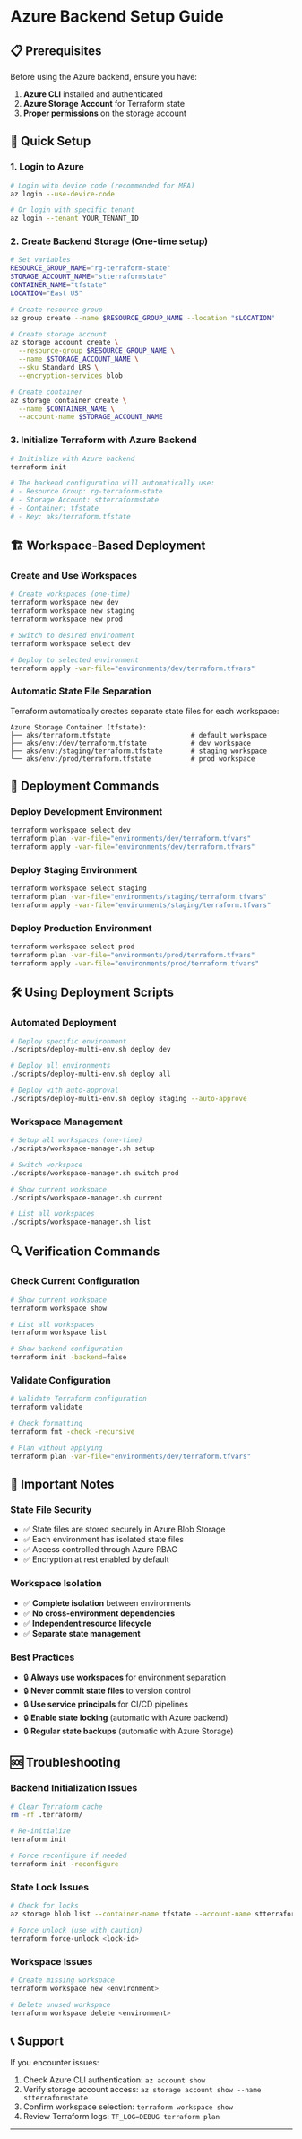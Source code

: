 # Azure Backend Setup Guide


## 📋 Prerequisites

Before using the Azure backend, ensure you have:

1. **Azure CLI** installed and authenticated
2. **Azure Storage Account** for Terraform state
3. **Proper permissions** on the storage account

## 🚀 Quick Setup

### 1. Login to Azure
```bash
# Login with device code (recommended for MFA)
az login --use-device-code

# Or login with specific tenant
az login --tenant YOUR_TENANT_ID
```

### 2. Create Backend Storage (One-time setup)
```bash
# Set variables
RESOURCE_GROUP_NAME="rg-terraform-state"
STORAGE_ACCOUNT_NAME="stterraformstate"
CONTAINER_NAME="tfstate"
LOCATION="East US"

# Create resource group
az group create --name $RESOURCE_GROUP_NAME --location "$LOCATION"

# Create storage account
az storage account create \
  --resource-group $RESOURCE_GROUP_NAME \
  --name $STORAGE_ACCOUNT_NAME \
  --sku Standard_LRS \
  --encryption-services blob

# Create container
az storage container create \
  --name $CONTAINER_NAME \
  --account-name $STORAGE_ACCOUNT_NAME
```

### 3. Initialize Terraform with Azure Backend
```bash
# Initialize with Azure backend
terraform init

# The backend configuration will automatically use:
# - Resource Group: rg-terraform-state
# - Storage Account: stterraformstate  
# - Container: tfstate
# - Key: aks/terraform.tfstate
```

## 🏗️ Workspace-Based Deployment

### Create and Use Workspaces
```bash
# Create workspaces (one-time)
terraform workspace new dev
terraform workspace new staging  
terraform workspace new prod

# Switch to desired environment
terraform workspace select dev

# Deploy to selected environment
terraform apply -var-file="environments/dev/terraform.tfvars"
```

### Automatic State File Separation
Terraform automatically creates separate state files for each workspace:

```
Azure Storage Container (tfstate):
├── aks/terraform.tfstate                    # default workspace
├── aks/env:/dev/terraform.tfstate           # dev workspace  
├── aks/env:/staging/terraform.tfstate       # staging workspace
└── aks/env:/prod/terraform.tfstate          # prod workspace
```

## 🔧 Deployment Commands

### Deploy Development Environment
```bash
terraform workspace select dev
terraform plan -var-file="environments/dev/terraform.tfvars"
terraform apply -var-file="environments/dev/terraform.tfvars"
```

### Deploy Staging Environment  
```bash
terraform workspace select staging
terraform plan -var-file="environments/staging/terraform.tfvars"
terraform apply -var-file="environments/staging/terraform.tfvars"
```

### Deploy Production Environment
```bash
terraform workspace select prod
terraform plan -var-file="environments/prod/terraform.tfvars"  
terraform apply -var-file="environments/prod/terraform.tfvars"
```

## 🛠️ Using Deployment Scripts

### Automated Deployment
```bash
# Deploy specific environment
./scripts/deploy-multi-env.sh deploy dev

# Deploy all environments
./scripts/deploy-multi-env.sh deploy all

# Deploy with auto-approval
./scripts/deploy-multi-env.sh deploy staging --auto-approve
```

### Workspace Management
```bash
# Setup all workspaces (one-time)
./scripts/workspace-manager.sh setup

# Switch workspace
./scripts/workspace-manager.sh switch prod

# Show current workspace
./scripts/workspace-manager.sh current

# List all workspaces
./scripts/workspace-manager.sh list
```

## 🔍 Verification Commands

### Check Current Configuration
```bash
# Show current workspace
terraform workspace show

# List all workspaces  
terraform workspace list

# Show backend configuration
terraform init -backend=false
```

### Validate Configuration
```bash
# Validate Terraform configuration
terraform validate

# Check formatting
terraform fmt -check -recursive

# Plan without applying
terraform plan -var-file="environments/dev/terraform.tfvars"
```

## 🚨 Important Notes

### State File Security
- ✅ State files are stored securely in Azure Blob Storage
- ✅ Each environment has isolated state files
- ✅ Access controlled through Azure RBAC
- ✅ Encryption at rest enabled by default

### Workspace Isolation
- ✅ **Complete isolation** between environments
- ✅ **No cross-environment dependencies**
- ✅ **Independent resource lifecycle**
- ✅ **Separate state management**

### Best Practices
- 🔒 **Always use workspaces** for environment separation
- 🔒 **Never commit state files** to version control
- 🔒 **Use service principals** for CI/CD pipelines
- 🔒 **Enable state locking** (automatic with Azure backend)
- 🔒 **Regular state backups** (automatic with Azure Storage)

## 🆘 Troubleshooting

### Backend Initialization Issues
```bash
# Clear Terraform cache
rm -rf .terraform/

# Re-initialize
terraform init

# Force reconfigure if needed
terraform init -reconfigure
```

### State Lock Issues
```bash
# Check for locks
az storage blob list --container-name tfstate --account-name stterraformstate

# Force unlock (use with caution)
terraform force-unlock <lock-id>
```

### Workspace Issues
```bash
# Create missing workspace
terraform workspace new <environment>

# Delete unused workspace
terraform workspace delete <environment>
```

## 📞 Support

If you encounter issues:
1. Check Azure CLI authentication: `az account show`
2. Verify storage account access: `az storage account show --name stterraformstate`
3. Confirm workspace selection: `terraform workspace show`
4. Review Terraform logs: `TF_LOG=DEBUG terraform plan`

---

